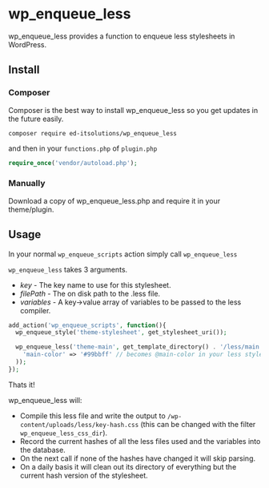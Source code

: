 # wp_enqueue_less

wp_enqueue_less provides a function to enqueue less stylesheets in WordPress.

## Install

### Composer

Composer is the best way to install wp_enqueue_less so you get updates in the future easily.

```
composer require ed-itsolutions/wp_enqueue_less
```

and then in your `functions.php` of `plugin.php`

```php
require_once('vendor/autoload.php');
```

### Manually

Download a copy of wp_enqueue_less.php and require it in your theme/plugin.

## Usage

In your normal `wp_enqueue_scripts` action simply call `wp_enqueue_less`

`wp_enqueue_less` takes 3 arguments.

 - _key_ - The key name to use for this stylesheet.
 - _filePath_ - The on disk path to the .less file.
 - _variables_ - A key->value array of variables to be passed to the less compiler.

```php
add_action('wp_enqueue_scripts', function(){
  wp_enqueue_style('theme-stylesheet', get_stylesheet_uri());

  wp_enqueue_less('theme-main', get_template_directory() . '/less/main.less', array(
    'main-color' => '#99bbff' // becomes @main-color in your less stylesheet.
  ));
});
```

Thats it!

wp_enqueue_less will:

 - Compile this less file and write the output to `/wp-content/uploads/less/key-hash.css` (this can be changed with the filter `wp_enqueue_less_css_dir`).
 - Record the current hashes of all the less files used and the variables into the database.
 - On the next call if none of the hashes have changed it will skip parsing.
 - On a daily basis it will clean out its directory of everything but the current hash version of the stylesheet.